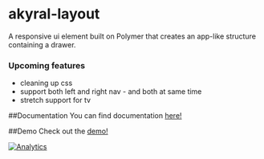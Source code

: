 akyral-layout
==

A responsive ui element built on Polymer that creates an app-like structure containing a drawer.


### Upcoming features
* cleaning up css
* support both left and right nav - and both at same time
* stretch support for tv

##Documentation
You can find documentation [here!](http://filaraujo.github.io/akyral.io/layout.html#documentation)


##Demo
Check out the [demo!](http://filaraujo.github.io/akyral.io/layout.html)


[![Analytics](https://ga-beacon.appspot.com/UA-46802115-1/akyral-layout/README)](https://github.com/igrigorik/ga-beacon)

